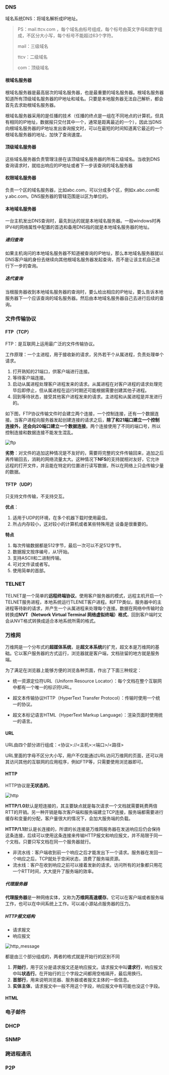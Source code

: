 ### DNS

域名系统DNS：将域名解析成IP地址。

> PS：mail.ttcv.com  ，每个域名由标号组成，每个标号由英文字母和数字组成，不区分大小写，每个标号不能超过63个字符。
>
> mail：三级域名
>
> ttcv：二级域名
>
> com：顶级域名

#### 根域名服务器

根域名服务器是最高层次的域名服务器，也是最重要的域名服务器。根域名服务器知道所有顶级域名服务器的IP地址和域名。只要是本地服务器无法自己解析，都会首先去求助根域名服务器。

根域名服务器采用的是任播的技术（任播的终点是一组在不同地点的计算机，但具有相同的IP地址，数据报只交付其中一个，通常是距离最近的一个），因此当DNS向根域名服务器的IP地址发出查询报文时，可以在最短的时间知道离它最近的一个根域名服务器的地址，加快了查询速度。

#### 顶级域名服务器

这些域名服务器负责管理注册在该顶级域名服务器的所有二级域名。当收到DNS查询请求时，就给出响应的IP地址或者下一步该查询的域名服务器

#### 权限域名服务器

负责一个区的域名服务器，比如abc.com，可以分成多个区，例如x.abc.com和y.abc.com。DNS服务器的管辖范围是以区为单位的。

#### 本地域名服务器

一台主机发出DNS查询时，最先到达的就是本地域名服务器。一般windows时再IPV4的网络属性中配置的首选和备用DNS指的就是本地域名服务器的地址。

##### 递归查询

如果主机询问的本地域名服务器不知道被查询的IP地址，那么本地域名服务器就以DNS客户端的身份去继续向其他根域名服务器发起查询，而不是让该主机自己进行下一步的查询。

##### 迭代查询

当根服务器收到本地域名服务器的查询时，要么给出相应的IP地址，要么告诉本地服务器下一个应该查询的域名服务器。然后由本地域名服务器自己去进行后续的查询。

### 文件传输协议

#### FTP（TCP）

FTP：是互联网上运用最广泛的文件传输协议。

工作原理：一个主进程，用于接收新的请求，另外若干个从属进程，负责处理单个请求。

1. 打开熟知的21端口，供客户端进行连接。
2. 等待客户端连接。
3. 启动从属进程处理客户进程发来的请求。从属进程在对客户进程的请求处理完毕后即停止，但从属进程在运行时期还可能根据需要创建其他子进程。
4. 回到等待状态，接受其他客户进程发来的请求。主进程和从属进程是并发进行的。



如下图，FTP协议传输文件时会建立两个连接，一个控制连接，还有一个数据连接。当客户进程向服务器发起创建连接的请求之后，**除了和21端口建立一个控制连接外，还会向20端口建立一个数据连接**。两个连接使用了不同的端口号，所以控制连接和数据连接不能发生混乱。

![ftp](http://images.hcyhj.cn/network/ftp.png)

**劣势**：对文件的追加这种情况是不友好的，需要将完整的文件传输回来，追加之后再传输回去，消耗的网络流量太大。这种情况下**NFS**的支持就相对友好，它允许远程的打开文件，并且能在特定的位置进行读写数据，所以在网络上只会传输少量的数据。

#### TFTP（UDP）

只支持文件传输，不支持交互。

**优点**：

1. 适用于UDP的环境，在多个机器下载时使用最佳。
2. 所占内存较小，这对较小的计算机或者某些特殊用途 设备是很重要的。

**特点**

1. 每次传输数据都是512字节，最后一次可以不足512字节。
2. 数据报文按序编号，从1开始。
3. 支持ASCII和二进制传输。
4. 可对文件读或者写。
5. 使用简单的首部。





### TELNET

TELNET是一个简单的**远程终端协议**。使用客户服务器的模式，远程主机开启一个TELNET服务进程，本地系统运行TLENET客户进程。和FTP类似，服务器中的主进程等待新的请求，并产生一个从属进程来处理每个连接。数据在网络中传输时会转换成**NVT（Network Virtual Terminal 网络虚拟终端）格式**，回到客户端时又会从NVT格式转换成适合本地系统所需的格式。



### 万维网

万维网是一个分布式的**超媒体系统**，是**超文本系统**的扩充，超文本是万维网的基础。它以客户服务器的方式运行，浏览器就是客户端，文档驻留的地方就是服务端。

为了满足在浏览器上能够方便的浏览各种页面，作出了下面三种规定：

- 统一资源定位符URL（Uniform Resource Locator）：每个文档在整个互联网中都有一个唯一的标识符URL。

- 超文本传输协议HTTP（HyperText Transfer Protocol）：传输时使用一个统一的协议。

- 超文本标记语言HTML（HyperText Markup Language）：渲染页面时使用统一的语言。

#### URL

URL由四个部分进行组成：<协议>://<主机>:<端口>/<路径>

URL里面的字母不区分大小写，用户不仅能通过URL访问万维网的页面，还可以用其访问其他的互联网的应用程序，例如FTP等，只需要使用浏览器即可。

#### HTTP

HTTP协议是**无状态的**。

![http](http://images.hcyhj.cn/network/http.png)



**HTTP/1.0**默认是短连接的，其主要缺点就是每次请求一个文档就需要耗费两倍RTT的开销。另一种开销是每次客户端和服务端建立TCP连接，服务端都需要进行缓存和变量的分配，客户量很大的情况下，会加大服务端的负载。



**HTTP/1.1**默认是长连接的，所谓的长连接是万维网服务器在发送响应后仍会保持这条连接，后续可以使用这条连接来传输HTTP报文和响应报文，并不局限于同一个文档，只要只写文档在同一个服务器就行。

- 非流水线：客户端收到前一个响应之后才能发出下一个请求。服务器在发回一个响应之后，TCP就处于空闲状态，浪费了服务端资源。
- 流水线：客户在收到响应之前可以接着发新的请求。访问所有的对象都只用花一个RTT时间，大大提升了服务端的效率。



##### 代理服务器

**代理服务器**是一种网络实体，又称为**万维网高速缓存**。它可以在客户端或者服务端工作，也可以在中间系统上工作。可以减小源站点服务器的压力。



##### HTTP报文结构

- 请求报文
- 响应报文

![http_message](http://images.hcyhj.cn/network/http_message.png)

都是由三个部分组成的，两者的格式就是开始行的区别不同

1. **开始行**，用于区分是请求报文还是响应报文。请求报文中叫**请求行**，响应报文中叫**状态行**。在开始行的三个字段之间都用空格隔开，最后用换行。
2. **首部行**，用来说明浏览器、服务器或者报文主体的一些信息。
3. **实体主体**，请求报文中一般不用这个字段，响应报文中有可能也没这个字段。

#### HTML

### 电子邮件

### DHCP

### SNMP

### 跨进程通讯

### P2P